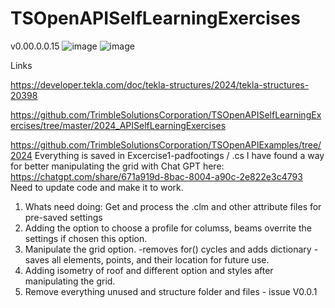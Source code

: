 # TSOpenAPISelfLearningExercises
v0.00.0.0.15
![image](https://github.com/user-attachments/assets/a817e42b-8ecc-4b04-89be-86ed6e579942)
![image](https://github.com/user-attachments/assets/514762a3-56ab-4212-94d9-9d5880bfd533)

Links 

https://developer.tekla.com/doc/tekla-structures/2024/tekla-structures-20398

https://github.com/TrimbleSolutionsCorporation/TSOpenAPISelfLearningExercises/tree/master/2024_APISelfLearningExercises

https://github.com/TrimbleSolutionsCorporation/TSOpenAPIExamples/tree/2024
Everything is saved in Excercise1-padfootings / .cs
I have found a way for better manipulating the grid with Chat GPT here:
https://chatgpt.com/share/671a919d-8bac-8004-a90c-2e822e3c4793
Need to update code and make it to work.

1. Whats need doing:
Get and process the .clm and other attribute files for pre-saved settings
2. Adding the option to choose a profile for columss, beams overrite the settings if chosen this option.
3. Manipulate the grid option. -removes for() cycles and adds dictionary - saves all elements, points, and their location for future use.
4. Adding isometry of roof and different option and styles after manipulating the grid.
5. Remove everything unused and structure folder and files - issue V0.0.1
